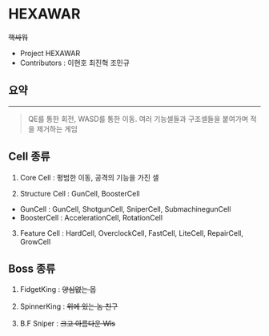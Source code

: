 # HEXAWAR
<del>핵싸워</del>
* Project HEXAWAR
* Contributors : 이현호 최진혁 조민규

## 요약
-----------
> QE를 통한 회전, WASD를 통한 이동.
> 여러 기능셀들과 구조셀들을 붙여가며 적을 제거하는 게임


## Cell 종류

1. Core Cell : 평범한 이동, 공격의 기능을 가진 셀

2. Structure Cell : GunCell, BoosterCell
* GunCell : GunCell, ShotgunCell, SniperCell, SubmachinegunCell
* BoosterCell : AccelerationCell, RotationCell
3. Feature Cell : HardCell, OverclockCell, FastCell, LiteCell, RepairCell, GrowCell

## Boss 종류

1. FidgetKing : <del>양심없는 몹</del>

2. SpinnerKing : <del>위에 있는 놈 친구</del>

3. B.F Sniper : <del>크고 아름다운 Wls</del>

